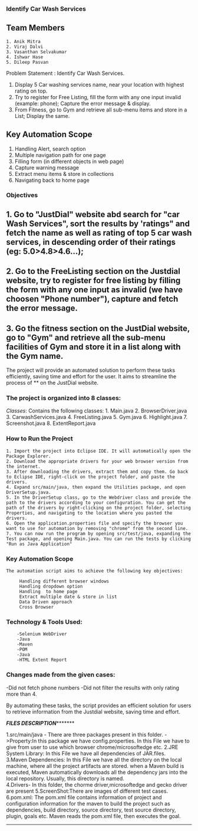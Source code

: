 ### Identify Car Wash Services


## Team Members

	1. Anik Mitra  
	2. Viraj Dalvi
	3. Vasanthan Selvakumar
	4. Ishwar Hase
	5. Dileep Pasvan

Problem Statement : Identify Car Wash Services.
1. Display 5 Car washing services name, near your location with highest rating on top.
3. Try to register for Free Listing, fill the form with any one input invalid (example: phone); Capture the error message & display.
4. From Fitness, go to Gym and retrieve all sub-menu items and store in a List; Display the same.
	
	

## Key Automation Scope
1. Handling Alert, search option
2. Multiple navigation path for one page
3. Filling form (in different objects in web page)
4. Capture warning message
5. Extract menu items & store in collections
6. Navigating back to home page

### Objectives

## 1. Go to "JustDial" website abd search for "car Wash Services", sort the results by 'ratings" and fetch the name as well as rating of top 5 car wash services, in descending order of their ratings (eg: 5.0>4.8>4.6...);

## 2. Go to the FreeListing section on the Justdial website, try to register for free listing by filling the form with any one input as invalid (we have choosen "Phone number"), capture and fetch the error message.      

## 3. Go the fitness section on the JustDial website, go to "Gym" and retrieve all the sub-menu facilities of Gym and store it in a list along with the Gym name. 



The project will provide an automated solution to perform these tasks efficiently, saving time and effort for the user. It aims to streamline the process of **  on the JustDial website.

### The project is organized into 8 classes:

*Classes*: Contains the following classes:
   		          1. Main.java
                2. BrowserDriver.java
                3. CarwashServices.java
                4. FreeListing.java
                5. Gym.java
                6. Highlight.java
                7. Screenshot.java
                8. ExtentReport.java
    	       


### How to Run the Project

	1. Import the project into Eclipse IDE. It will automatically open the Package Explorer.
	2. Download the appropriate drivers for your web browser version from the internet.
	3. After downloading the drivers, extract them and copy them. Go back to Eclipse IDE, right-click on the project folder, and paste the drivers.
	4. Expand src/main/java, then expand the Utilities package, and open DriverSetup.java.
	5. In the DriverSetup class, go to the Webdriver class and provide the path to the drivers according to your configuration. You can get the path of the drivers by right-clicking on the project folder, selecting Properties, and navigating to the location where you pasted the drivers.
	6. Open the application.properties file and specify the browser you want to use for automation by removing "chrome" from the second line.
	7. You can now run the program by opening src/test/java, expanding the Test package, and opening Main.java. You can run the tests by clicking "Run as Java Application"
### Key Automation Scope

	The automation script aims to achieve the following key objectives:

         Handling different browser windows
         Handling dropdown option
         Handling  to home page
         Extract multiple date & store in list
         Data Driven approach
         Cross Browser

### Technology & Tools Used:

        -Selenium WebDriver
        -Java
        -Maven
        -POM
        -Java
        -HTML Extent Report




### Changes made from the given cases:
-Did not fetch phone numbers
-Did not filter the results with only rating more than 4. 




By automating these tasks, the script provides an efficient solution for users to retrieve information from the Justdial website, saving time and effort.

*******************************************************FILES DESCRIPTION**************************************************************

1.src/main/java - There are three packages present in this folder.
     ->Property:In this package we have config.properties. In this File we have to give from user to use which browser 
     chrome/microsoftedge etc.
2.JRE System Library: In this File we have all dependencies of JAR.files.         
3.Maven Dependencies: In this File we have all the directory on the local machine, where all the project artifacts are stored. 
  when a Maven build is executed, Maven automatically downloads all the dependency jars into the local repository. Usually, this directory is named.   
4.Drivers- In this folder, the chorme driver,microsoftedge and gecko driver are present
5.ScreenShot:There are images of different test cases.
6.pom.xml: The pom.xml file contains information of project and configuration information for the maven to build the project 
  such as dependencies, build directory, source directory, test source directory, plugin, goals etc. Maven reads the pom.xml file, then executes 
  the goal.
 
***************************************************************************************************************************************
